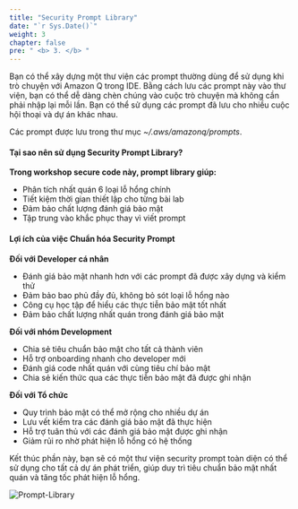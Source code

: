 ```yaml
---
title: "Security Prompt Library"
date: "`r Sys.Date()`"
weight: 3
chapter: false
pre: " <b> 3. </b> "
---
```


Bạn có thể xây dựng một thư viện các prompt thường dùng để sử dụng khi trò chuyện với Amazon Q trong IDE. Bằng cách lưu các prompt này vào thư viện, bạn có thể dễ dàng chèn chúng vào cuộc trò chuyện mà không cần phải nhập lại mỗi lần. Bạn có thể sử dụng các prompt đã lưu cho nhiều cuộc hội thoại và dự án khác nhau.

Các prompt được lưu trong thư mục _~/.aws/amazonq/prompts_.

#### Tại sao nên sử dụng Security Prompt Library?

**Trong workshop secure code này, prompt library giúp:**

- Phân tích nhất quán 6 loại lỗ hổng chính
- Tiết kiệm thời gian thiết lập cho từng bài lab
- Đảm bảo chất lượng đánh giá bảo mật
- Tập trung vào khắc phục thay vì viết prompt

#### Lợi ích của việc Chuẩn hóa Security Prompt

**Đối với Developer cá nhân**

- Đánh giá bảo mật nhanh hơn với các prompt đã được xây dựng và kiểm thử
- Đảm bảo bao phủ đầy đủ, không bỏ sót loại lỗ hổng nào
- Công cụ học tập để hiểu các thực tiễn bảo mật tốt nhất
- Đảm bảo chất lượng nhất quán trong đánh giá bảo mật

**Đối với nhóm Development**

- Chia sẻ tiêu chuẩn bảo mật cho tất cả thành viên
- Hỗ trợ onboarding nhanh cho developer mới
- Đánh giá code nhất quán với cùng tiêu chí bảo mật
- Chia sẻ kiến thức qua các thực tiễn bảo mật đã được ghi nhận

**Đối với Tổ chức**

- Quy trình bảo mật có thể mở rộng cho nhiều dự án
- Lưu vết kiểm tra các đánh giá bảo mật đã thực hiện
- Hỗ trợ tuân thủ với các đánh giá bảo mật được ghi nhận
- Giảm rủi ro nhờ phát hiện lỗ hổng có hệ thống

Kết thúc phần này, bạn sẽ có một thư viện security prompt toàn diện có thể sử dụng cho tất cả dự án phát triển, giúp duy trì tiêu chuẩn bảo mật nhất quán và tăng tốc phát hiện lỗ hổng.

![Prompt-Library](/images/1/image.png?width=90pc)
